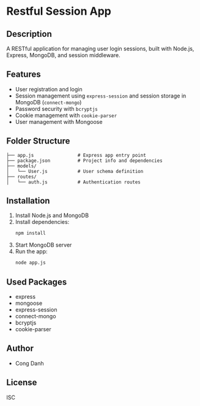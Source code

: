 # Restful Session App

## Description
A RESTful application for managing user login sessions, built with Node.js, Express, MongoDB, and session middleware.

## Features
- User registration and login
- Session management using `express-session` and session storage in MongoDB (`connect-mongo`)
- Password security with `bcryptjs`
- Cookie management with `cookie-parser`
- User management with Mongoose

## Folder Structure
```
├── app.js                # Express app entry point
├── package.json          # Project info and dependencies
├── models/
│   └── User.js           # User schema definition
├── routes/
│   └── auth.js           # Authentication routes
```

## Installation
1. Install Node.js and MongoDB
2. Install dependencies:
   ```cmd
   npm install
   ```
3. Start MongoDB server
4. Run the app:
   ```cmd
   node app.js
   ```

## Used Packages
- express
- mongoose
- express-session
- connect-mongo
- bcryptjs
- cookie-parser

## Author
- Cong Danh

## License
ISC
